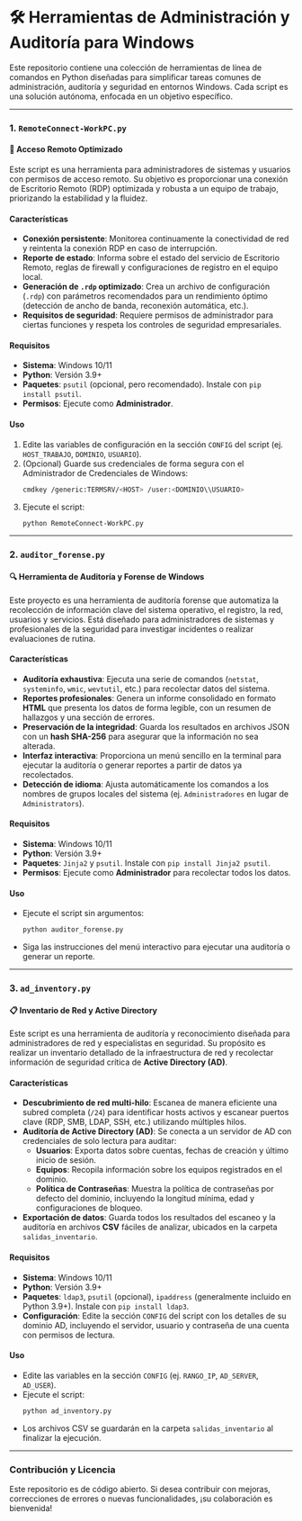 # 🛠️ Herramientas de Administración y Auditoría para Windows

Este repositorio contiene una colección de herramientas de línea de comandos en Python diseñadas para simplificar tareas comunes de administración, auditoría y seguridad en entornos Windows. Cada script es una solución autónoma, enfocada en un objetivo específico.

---

### **1. `RemoteConnect-WorkPC.py`**

#### **🚀 Acceso Remoto Optimizado**

Este script es una herramienta para administradores de sistemas y usuarios con permisos de acceso remoto. Su objetivo es proporcionar una conexión de Escritorio Remoto (RDP) optimizada y robusta a un equipo de trabajo, priorizando la estabilidad y la fluidez.

#### **Características**
* **Conexión persistente**: Monitorea continuamente la conectividad de red y reintenta la conexión RDP en caso de interrupción.
* **Reporte de estado**: Informa sobre el estado del servicio de Escritorio Remoto, reglas de firewall y configuraciones de registro en el equipo local.
* **Generación de `.rdp` optimizado**: Crea un archivo de configuración (`.rdp`) con parámetros recomendados para un rendimiento óptimo (detección de ancho de banda, reconexión automática, etc.).
* **Requisitos de seguridad**: Requiere permisos de administrador para ciertas funciones y respeta los controles de seguridad empresariales.

#### **Requisitos**
* **Sistema**: Windows 10/11
* **Python**: Versión 3.9+
* **Paquetes**: `psutil` (opcional, pero recomendado). Instale con `pip install psutil`.
* **Permisos**: Ejecute como **Administrador**.

#### **Uso**
1.  Edite las variables de configuración en la sección `CONFIG` del script (ej. `HOST_TRABAJO`, `DOMINIO`, `USUARIO`).
2.  (Opcional) Guarde sus credenciales de forma segura con el Administrador de Credenciales de Windows:
    ```bash
    cmdkey /generic:TERMSRV/<HOST> /user:<DOMINIO\\USUARIO>
    ```
3.  Ejecute el script:
    ```bash
    python RemoteConnect-WorkPC.py
    ```

---

### **2. `auditor_forense.py`**

#### **🔍 Herramienta de Auditoría y Forense de Windows**

Este proyecto es una herramienta de auditoría forense que automatiza la recolección de información clave del sistema operativo, el registro, la red, usuarios y servicios. Está diseñado para administradores de sistemas y profesionales de la seguridad para investigar incidentes o realizar evaluaciones de rutina.

#### **Características**
* **Auditoría exhaustiva**: Ejecuta una serie de comandos (`netstat`, `systeminfo`, `wmic`, `wevtutil`, etc.) para recolectar datos del sistema.
* **Reportes profesionales**: Genera un informe consolidado en formato **HTML** que presenta los datos de forma legible, con un resumen de hallazgos y una sección de errores.
* **Preservación de la integridad**: Guarda los resultados en archivos JSON con un **hash SHA-256** para asegurar que la información no sea alterada.
* **Interfaz interactiva**: Proporciona un menú sencillo en la terminal para ejecutar la auditoría o generar reportes a partir de datos ya recolectados.
* **Detección de idioma**: Ajusta automáticamente los comandos a los nombres de grupos locales del sistema (ej. `Administradores` en lugar de `Administrators`).

#### **Requisitos**
* **Sistema**: Windows 10/11
* **Python**: Versión 3.9+
* **Paquetes**: `Jinja2` y `psutil`. Instale con `pip install Jinja2 psutil`.
* **Permisos**: Ejecute como **Administrador** para recolectar todos los datos.

#### **Uso**
* Ejecute el script sin argumentos:
    ```bash
    python auditor_forense.py
    ```
* Siga las instrucciones del menú interactivo para ejecutar una auditoría o generar un reporte.

---

### **3. `ad_inventory.py`**

#### **📋 Inventario de Red y Active Directory**

Este script es una herramienta de auditoría y reconocimiento diseñada para administradores de red y especialistas en seguridad. Su propósito es realizar un inventario detallado de la infraestructura de red y recolectar información de seguridad crítica de **Active Directory (AD)**.

#### **Características**
* **Descubrimiento de red multi-hilo**: Escanea de manera eficiente una subred completa (`/24`) para identificar hosts activos y escanear puertos clave (RDP, SMB, LDAP, SSH, etc.) utilizando múltiples hilos.
* **Auditoría de Active Directory (AD)**: Se conecta a un servidor de AD con credenciales de solo lectura para auditar:
    * **Usuarios**: Exporta datos sobre cuentas, fechas de creación y último inicio de sesión.
    * **Equipos**: Recopila información sobre los equipos registrados en el dominio.
    * **Política de Contraseñas**: Muestra la política de contraseñas por defecto del dominio, incluyendo la longitud mínima, edad y configuraciones de bloqueo.
* **Exportación de datos**: Guarda todos los resultados del escaneo y la auditoría en archivos **CSV** fáciles de analizar, ubicados en la carpeta `salidas_inventario`.

#### **Requisitos**
* **Sistema**: Windows 10/11
* **Python**: Versión 3.9+
* **Paquetes**: `ldap3`, `psutil` (opcional), `ipaddress` (generalmente incluido en Python 3.9+). Instale con `pip install ldap3`.
* **Configuración**: Edite la sección `CONFIG` del script con los detalles de su dominio AD, incluyendo el servidor, usuario y contraseña de una cuenta con permisos de lectura.

#### **Uso**
* Edite las variables en la sección `CONFIG` (ej. `RANGO_IP`, `AD_SERVER`, `AD_USER`).
* Ejecute el script:
    ```bash
    python ad_inventory.py
    ```
* Los archivos CSV se guardarán en la carpeta `salidas_inventario` al finalizar la ejecución.

---

### **Contribución y Licencia**

Este repositorio es de código abierto. Si desea contribuir con mejoras, correcciones de errores o nuevas funcionalidades, ¡su colaboración es bienvenida!
